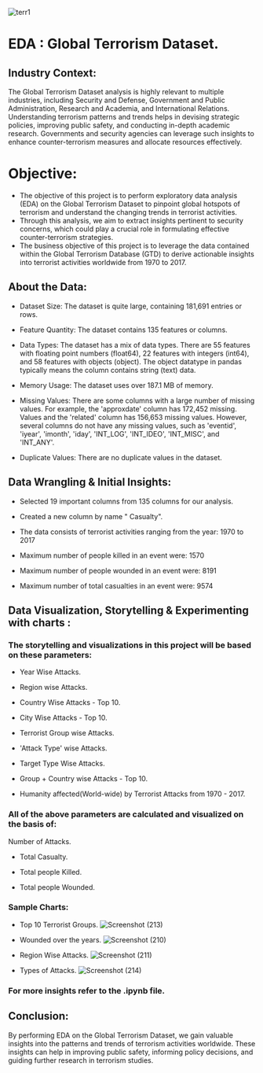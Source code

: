 
![terr1](https://github.com/user-attachments/assets/16f7e1a8-5850-414f-a2ba-1e3984b89a59)

# EDA : Global Terrorism Dataset.

## Industry Context: 
The Global Terrorism Dataset analysis is highly relevant to multiple industries, including Security and Defense, Government and Public Administration, Research and Academia, and International Relations. Understanding terrorism patterns and trends helps in devising strategic policies, improving public safety, and conducting in-depth academic research. Governments and security agencies can leverage such insights to enhance counter-terrorism measures and allocate resources effectively.

# Objective:
- The objective of this project is to perform exploratory data analysis (EDA) on the Global Terrorism Dataset to pinpoint global hotspots of terrorism and understand the changing trends in terrorist activities.
- Through this analysis, we aim to extract insights pertinent to security concerns, which could play a crucial role in formulating effective counter-terrorism strategies.
- The business objective of this project is to leverage the data contained within the Global Terrorism Database (GTD) to derive actionable insights into terrorist activities worldwide from 1970 to 2017.

## About the Data:
- Dataset Size: The dataset is quite large, containing 181,691 entries or rows.

- Feature Quantity: The dataset contains 135 features or columns.

- Data Types: The dataset has a mix of data types. There are 55 features with floating point numbers (float64), 22 features with integers (int64), and 58 features with objects (object). The object datatype in pandas typically means the column contains string (text) data.

- Memory Usage: The dataset uses over 187.1 MB of memory.

- Missing Values: There are some columns with a large number of missing values. For example, the 'approxdate' column has 172,452 missing. Values and the 'related' column has 156,653 missing values. However, several columns do not have any missing values, such as 'eventid', 'iyear', 'imonth', 'iday', 'INT_LOG', 'INT_IDEO', 'INT_MISC', and 'INT_ANY'.

- Duplicate Values: There are no duplicate values in the dataset.

## Data Wrangling & Initial Insights:
- Selected 19 important columns from 135 columns for our analysis.

- Created a new column by name " Casualty".

- The data consists of terrorist activities ranging from the year: 1970 to 2017

- Maximum number of people killed in an event were: 1570

- Maximum number of people wounded in an event were: 8191

- Maximum number of total casualties in an event were: 9574

## Data Visualization, Storytelling & Experimenting with charts :

### The storytelling and visualizations in this project will be based on these parameters:

- Year Wise Attacks.

- Region wise Attacks.

- Country Wise Attacks - Top 10.

- City Wise Attacks - Top 10.

- Terrorist Group wise Attacks.

- 'Attack Type' wise Attacks.

- Target Type Wise Attacks.

- Group + Country wise Attacks - Top 10.

- Humanity affected(World-wide) by Terrorist Attacks from 1970 - 2017.

### All of the above parameters are calculated and visualized on the basis of:
Number of Attacks.

- Total Casualty.

- Total people Killed.

- Total people Wounded.

### Sample Charts:

- Top 10 Terrorist Groups.
![Screenshot (213)](https://github.com/user-attachments/assets/84d9969a-b0e3-4c54-abbe-c2532c0238f5)

- Wounded over the years.
![Screenshot (210)](https://github.com/user-attachments/assets/8f7e4560-ce75-48aa-ba64-aecace7d50e9)

- Region Wise Attacks.
![Screenshot (211)](https://github.com/user-attachments/assets/b18308d8-426c-4a81-aba9-b2a76e1b2926)

- Types of Attacks.
![Screenshot (214)](https://github.com/user-attachments/assets/7fdaec5e-9a5f-41fc-bcf8-fc5b7f8d4b90)

### For more insights refer to the .ipynb file.

## Conclusion:
By performing EDA on the Global Terrorism Dataset, we gain valuable insights into the patterns and trends of terrorism activities worldwide. These insights can help in improving public safety, informing policy decisions, and guiding further research in terrorism studies.




